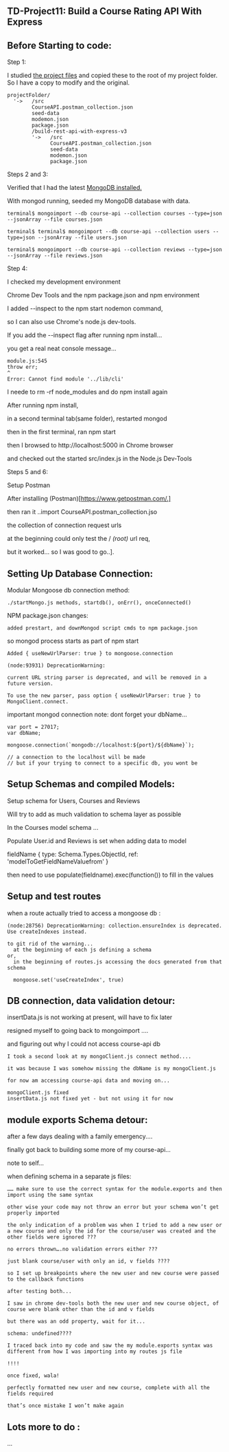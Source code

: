 ## TD-Project11: Build a Course Rating API With Express

## Before Starting to code:

Step 1:

I studied [the project files](./build-rest-api-with-express-v3) and copied these to the root of my project folder. So I have a copy to modify and the original.

```
projectFolder/  
  '->   /src
        CourseAPI.postman_collection.json
        seed-data
        modemon.json
        package.json
        /build-rest-api-with-express-v3
        '->   /src
              CourseAPI.postman_collection.json
              seed-data
              modemon.json
              package.json

```

Steps 2 and 3:

Verified that I had the latest [MongoDB installed.](http://treehouse.github.io/installation-guides/)

With mongod running, seeded my MongoDB database with data.

```
terminal$ mongoimport --db course-api --collection courses --type=json --jsonArray --file courses.json

terminal$ terminal$ mongoimport --db course-api --collection users --type=json --jsonArray --file users.json

terminal$ mongoimport --db course-api --collection reviews --type=json --jsonArray --file reviews.json

```

Step 4:

I checked my development environment

Chrome Dev Tools and the npm package.json and npm environment

I added --inspect to the npm start nodemon command,

so I can also use Chrome's node.js dev-tools.

If you add the --inspect flag after running npm install...

you get a real neat console message...

```
module.js:545
throw err;
^
Error: Cannot find module '../lib/cli'
```

I neede to rm -rf node_modules and do npm install again

After running npm install,

in a second terminal tab(same folder), restarted mongod

then in the first terminal, ran npm start

then I browsed to http://localhost:5000 in Chrome browser

and checked out the started src/index.js in the Node.js Dev-Tools

Steps 5 and 6:

Setup Postman

After installing (Postman)[https://www.getpostman.com/.]

then ran it ..import CourseAPI.postman_collection.jso

the collection of connection request urls

at the beginning could only test the / *(root)* url req,

but it worked... so I was good to go..].

## Setting Up Database Connection:

Modular Mongoose db connection method:

    ./startMongo.js methods, startdb(), onErr(), onceConnected()

NPM package.json changes:

    added prestart, and downMongod script cmds to npm package.json

so mongod process starts as part of npm start

    Added { useNewUrlParser: true } to mongoose.connection

    (node:93931) DeprecationWarning:

    current URL string parser is deprecated, and will be removed in a future version.

    To use the new parser, pass option { useNewUrlParser: true } to MongoClient.connect.

important mongod connection note: dont forget your dbName...

```
var port = 27017;
var dbName;

mongoose.connection(`mongodb://localhost:${port}/${dbName}`);

// a connection to the localhost will be made
// but if your trying to connect to a specific db, you wont be

```

## Setup Schemas and compiled Models:

Setup schema for Users, Courses and Reviews

Will try to add as much validation to schema layer as possible

In the Courses model schema ...

Populate User.id and Reviews is set when adding data to model

 fieldName {
              type: Schema.Types.ObjectId,
              ref: 'modelToGetFieldNameValuefrom'
            }

 then need to use populate(fieldname).exec(function()) to fill in the values

## Setup and test routes

  when a route actually tried to access a mongoose db :

    (node:28756) DeprecationWarning: collection.ensureIndex is deprecated. Use createIndexes instead.

    to git rid of the warning...
      at the beginning of each js defining a schema
    or,
      in the beginning of routes.js accessing the docs generated from that schema

      mongoose.set('useCreateIndex', true)

## DB connection, data validation detour:

insertData.js is not working at present, will have to fix later

resigned myself to going back to mongoimport ....

and figuring out why I could not access course-api db

    I took a second look at my mongoClient.js connect method....

    it was because I was somehow missing the dbName is my mongoClient.js

    for now am accessing course-api data and moving on...

    mongoClient.js fixed
    insertData.js not fixed yet - but not using it for now

## module exports Schema detour:

  after a few days dealing with a family emergency....

  finally got back to building some more of my course-api…

  note to self…

  when defining schema in a separate js files:

    …… make sure to use the correct syntax for the module.exports and then import using the same syntax

    other wise your code may not throw an error but your schema won’t get properly imported

    the only indication of a problem was when I tried to add a new user or a new course and only the id for the course/user was created and the other fields were ignored ???

    no errors thrown….no validation errors either ???

    just blank course/user with only an id, v fields ????

    so I set up breakpoints where the new user and new course were passed to the callback functions

    after testing both...

    I saw in chrome dev-tools both the new user and new course object, of course were blank other than the id and v fields

    but there was an odd property, wait for it...

    schema: undefined????  

    I traced back into my code and saw the my module.exports syntax was different from how I was importing into my routes js file

    !!!!

    once fixed, wala!

    perfectly formatted new user and new course, complete with all the fields required

    that’s once mistake I won’t make again


## Lots more to do :

  ...
